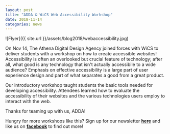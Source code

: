 ```yaml
---
layout: post
title: "ADDA & WiCS Web Accessibility Workshop"
date: 2018-11-14
categories: news
---
```


![Flyer]({{ site.url }}/assets/blog2018/webaccessibility.jpg)

On Nov 14, The Athena Digital Design Agency joined forces with WiCS to deliver students with a workshop on how to create accessible websites! Accessibility is often an overlooked but crucial feature of technology; after all, what good is any technology that isn't actually accessibile to a wide audience? Emphasis on effective accessibility is a large part of user experience design and part of what separates a good from a great product. 

Our introductory workshop taught students the basic tools needed for developing accessibility. Attendees learned how to evaluate the accessibility of their websites and the various technologies users employ to interact with the web. 

Thanks for teaming up with us, ADDA! 

Hungry for more workshops like this? Sign up for our newsletter [**here**][mailinglist] and like us on [**facebook**][facebook] to find out more! 

[mailinglist]: http://columbia.us9.list-manage.com/subscribe?u=4c6a1c710f8ab9cce10272368&id=593b5faa43
[facebook]:https://www.facebook.com/CUWICS
